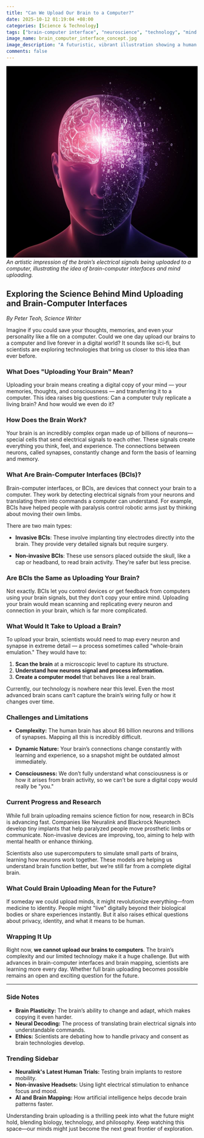 ```yaml
---
title: "Can We Upload Our Brain to a Computer?"
date: 2025-10-12 01:19:04 +08:00
categories: [Science & Technology]
tags: ["brain-computer interface", "neuroscience", "technology", "mind uploading", "future tech"]
image_name: brain_computer_interface_concept.jpg
image_description: "A futuristic, vibrant illustration showing a human head with half of the brain digitally scanning or transforming into glowing data streams flowing into a computer or cloud, symbolizing brain-computer interface and brain uploading concepts."
comments: false
---
```


![An artistic impression of the brain’s electrical signals being uploaded to a computer, illustrating the idea of brain-computer interfaces and mind uploading.](/assets/images/brain_computer_interface_concept.jpg)
*An artistic impression of the brain’s electrical signals being uploaded to a computer, illustrating the idea of brain-computer interfaces and mind uploading.*

<!-- Image Description: A futuristic, vibrant illustration showing a human head with half of the brain digitally scanning or transforming into glowing data streams flowing into a computer or cloud, symbolizing brain-computer interface and brain uploading concepts. -->

## Exploring the Science Behind Mind Uploading and Brain-Computer Interfaces

*By Peter Teoh, Science Writer*

Imagine if you could save your thoughts, memories, and even your personality like a file on a computer. Could we one day upload our brains to a computer and live forever in a digital world? It sounds like sci-fi, but scientists are exploring technologies that bring us closer to this idea than ever before.

### What Does "Uploading Your Brain" Mean?
Uploading your brain means creating a digital copy of your mind — your memories, thoughts, and consciousness — and transferring it to a computer. This idea raises big questions: Can a computer truly replicate a living brain? And how would we even do it?

### How Does the Brain Work?
Your brain is an incredibly complex organ made up of billions of neurons—special cells that send electrical signals to each other. These signals create everything you think, feel, and experience. The connections between neurons, called synapses, constantly change and form the basis of learning and memory.

### What Are Brain-Computer Interfaces (BCIs)?
Brain-computer interfaces, or BCIs, are devices that connect your brain to a computer. They work by detecting electrical signals from your neurons and translating them into commands a computer can understand. For example, BCIs have helped people with paralysis control robotic arms just by thinking about moving their own limbs.

There are two main types:

- **Invasive BCIs**: These involve implanting tiny electrodes directly into the brain. They provide very detailed signals but require surgery.

- **Non-invasive BCIs**: These use sensors placed outside the skull, like a cap or headband, to read brain activity. They’re safer but less precise.

### Are BCIs the Same as Uploading Your Brain?
Not exactly. BCIs let you control devices or get feedback from computers using your brain signals, but they don’t copy your entire mind. Uploading your brain would mean scanning and replicating every neuron and connection in your brain, which is far more complicated.

### What Would It Take to Upload a Brain?
To upload your brain, scientists would need to map every neuron and synapse in extreme detail — a process sometimes called "whole-brain emulation." They would have to:

1. **Scan the brain** at a microscopic level to capture its structure.
2. **Understand how neurons signal and process information.**
3. **Create a computer model** that behaves like a real brain.

Currently, our technology is nowhere near this level. Even the most advanced brain scans can’t capture the brain’s wiring fully or how it changes over time.

### Challenges and Limitations
- **Complexity:** The human brain has about 86 billion neurons and trillions of synapses. Mapping all this is incredibly difficult.

- **Dynamic Nature:** Your brain’s connections change constantly with learning and experience, so a snapshot might be outdated almost immediately.

- **Consciousness:** We don’t fully understand what consciousness is or how it arises from brain activity, so we can’t be sure a digital copy would really be "you."

### Current Progress and Research
While full brain uploading remains science fiction for now, research in BCIs is advancing fast. Companies like Neuralink and Blackrock Neurotech develop tiny implants that help paralyzed people move prosthetic limbs or communicate. Non-invasive devices are improving, too, aiming to help with mental health or enhance thinking.

Scientists also use supercomputers to simulate small parts of brains, learning how neurons work together. These models are helping us understand brain function better, but we’re still far from a complete digital brain.

### What Could Brain Uploading Mean for the Future?
If someday we could upload minds, it might revolutionize everything—from medicine to identity. People might "live" digitally beyond their biological bodies or share experiences instantly. But it also raises ethical questions about privacy, identity, and what it means to be human.

### Wrapping It Up
Right now, **we cannot upload our brains to computers**. The brain’s complexity and our limited technology make it a huge challenge. But with advances in brain-computer interfaces and brain mapping, scientists are learning more every day. Whether full brain uploading becomes possible remains an open and exciting question for the future.

---

### Side Notes
- **Brain Plasticity:** The brain’s ability to change and adapt, which makes copying it even harder.
- **Neural Decoding:** The process of translating brain electrical signals into understandable commands.
- **Ethics:** Scientists are debating how to handle privacy and consent as brain technologies develop.

### Trending Sidebar
- **Neuralink's Latest Human Trials:** Testing brain implants to restore mobility.
- **Non-invasive Headsets:** Using light electrical stimulation to enhance focus and mood.
- **AI and Brain Mapping:** How artificial intelligence helps decode brain patterns faster.

Understanding brain uploading is a thrilling peek into what the future might hold, blending biology, technology, and philosophy. Keep watching this space—our minds might just become the next great frontier of exploration.
